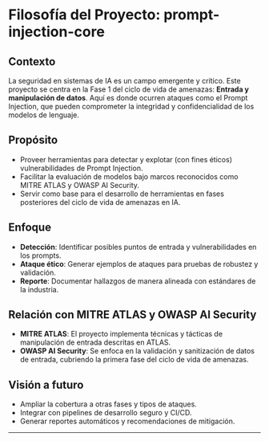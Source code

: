 # Filosofía del Proyecto: prompt-injection-core

## Contexto

La seguridad en sistemas de IA es un campo emergente y crítico. Este proyecto se centra en la Fase 1 del ciclo de vida de amenazas: **Entrada y manipulación de datos**. Aquí es donde ocurren ataques como el Prompt Injection, que pueden comprometer la integridad y confidencialidad de los modelos de lenguaje.

## Propósito

- Proveer herramientas para detectar y explotar (con fines éticos) vulnerabilidades de Prompt Injection.
- Facilitar la evaluación de modelos bajo marcos reconocidos como MITRE ATLAS y OWASP AI Security.
- Servir como base para el desarrollo de herramientas en fases posteriores del ciclo de vida de amenazas en IA.

## Enfoque

- **Detección**: Identificar posibles puntos de entrada y vulnerabilidades en los prompts.
- **Ataque ético**: Generar ejemplos de ataques para pruebas de robustez y validación.
- **Reporte**: Documentar hallazgos de manera alineada con estándares de la industria.

## Relación con MITRE ATLAS y OWASP AI Security

- **MITRE ATLAS**: El proyecto implementa técnicas y tácticas de manipulación de entrada descritas en ATLAS.
- **OWASP AI Security**: Se enfoca en la validación y sanitización de datos de entrada, cubriendo la primera fase del ciclo de vida de amenazas.

## Visión a futuro

- Ampliar la cobertura a otras fases y tipos de ataques.
- Integrar con pipelines de desarrollo seguro y CI/CD.
- Generar reportes automáticos y recomendaciones de mitigación.

---
